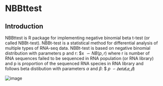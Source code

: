 # NBBttest
## Introduction
NBBttest is R package for implementing negative binomial beta t-test (or called NBBt-test). NBBt-test is a statistical method for differential analysis of multiple types of RNA-seq data. NBBt-test is based on negative binomial distribution with parameters p and r: 
 $x $\backsim NB(p,r)$
where r is number of RNA sequences failed to be sequenced in RNA population (or RNA library) and p is proportion of the sequenced RNA species in RNA library and follows beta distibution with parameters $\alpha$ and $\beta$:
$ 𝑝 $\backsim 𝑏𝑒𝑡𝑎(𝛼,𝛽)$

![image](https://user-images.githubusercontent.com/14003650/185698478-a8ad2f85-b673-49aa-a5d0-cea217879fa6.png)

